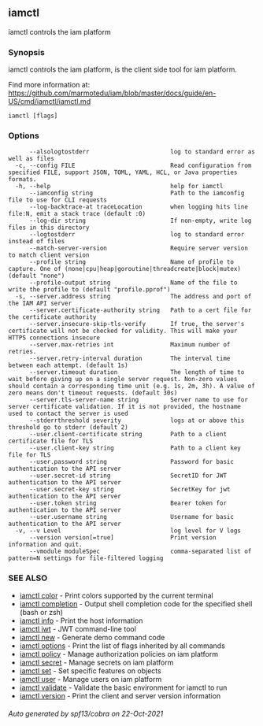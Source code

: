 ## iamctl

iamctl controls the iam platform

### Synopsis

iamctl controls the iam platform, is the client side tool for iam platform.

 Find more information at: https://github.com/marmotedu/iam/blob/master/docs/guide/en-US/cmd/iamctl/iamctl.md

```
iamctl [flags]
```

### Options

```
      --alsologtostderr                       log to standard error as well as files
  -c, --config FILE                           Read configuration from specified FILE, support JSON, TOML, YAML, HCL, or Java properties formats.
  -h, --help                                  help for iamctl
      --iamconfig string                      Path to the iamconfig file to use for CLI requests
      --log-backtrace-at traceLocation        when logging hits line file:N, emit a stack trace (default :0)
      --log-dir string                        If non-empty, write log files in this directory
      --logtostderr                           log to standard error instead of files
      --match-server-version                  Require server version to match client version
      --profile string                        Name of profile to capture. One of (none|cpu|heap|goroutine|threadcreate|block|mutex) (default "none")
      --profile-output string                 Name of the file to write the profile to (default "profile.pprof")
  -s, --server.address string                 The address and port of the IAM API server
      --server.certificate-authority string   Path to a cert file for the certificate authority
      --server.insecure-skip-tls-verify       If true, the server's certificate will not be checked for validity. This will make your HTTPS connections insecure
      --server.max-retries int                Maximum number of retries.
      --server.retry-interval duration        The interval time between each attempt. (default 1s)
      --server.timeout duration               The length of time to wait before giving up on a single server request. Non-zero values should contain a corresponding time unit (e.g. 1s, 2m, 3h). A value of zero means don't timeout requests. (default 30s)
      --server.tls-server-name string         Server name to use for server certificate validation. If it is not provided, the hostname used to contact the server is used
      --stderrthreshold severity              logs at or above this threshold go to stderr (default 2)
      --user.client-certificate string        Path to a client certificate file for TLS
      --user.client-key string                Path to a client key file for TLS
      --user.password string                  Password for basic authentication to the API server
      --user.secret-id string                 SecretID for JWT authentication to the API server
      --user.secret-key string                SecretKey for jwt authentication to the API server
      --user.token string                     Bearer token for authentication to the API server
      --user.username string                  Username for basic authentication to the API server
  -v, --v Level                               log level for V logs
      --version version[=true]                Print version information and quit.
      --vmodule moduleSpec                    comma-separated list of pattern=N settings for file-filtered logging
```

### SEE ALSO

* [iamctl color](iamctl_color.md)	 - Print colors supported by the current terminal
* [iamctl completion](iamctl_completion.md)	 - Output shell completion code for the specified shell (bash or zsh)
* [iamctl info](iamctl_info.md)	 - Print the host information
* [iamctl jwt](iamctl_jwt.md)	 - JWT command-line tool
* [iamctl new](iamctl_new.md)	 - Generate demo command code
* [iamctl options](iamctl_options.md)	 - Print the list of flags inherited by all commands
* [iamctl policy](iamctl_policy.md)	 - Manage authorization policies on iam platform
* [iamctl secret](iamctl_secret.md)	 - Manage secrets on iam platform
* [iamctl set](iamctl_set.md)	 - Set specific features on objects
* [iamctl user](iamctl_user.md)	 - Manage users on iam platform
* [iamctl validate](iamctl_validate.md)	 - Validate the basic environment for iamctl to run
* [iamctl version](iamctl_version.md)	 - Print the client and server version information

###### Auto generated by spf13/cobra on 22-Oct-2021
